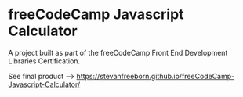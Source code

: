 # freeCodeCamp Javascript Calculator

A project built as part of the freeCodeCamp Front End Development Libraries Certification.

See final product --> https://stevanfreeborn.github.io/freeCodeCamp-Javascript-Calculator/
